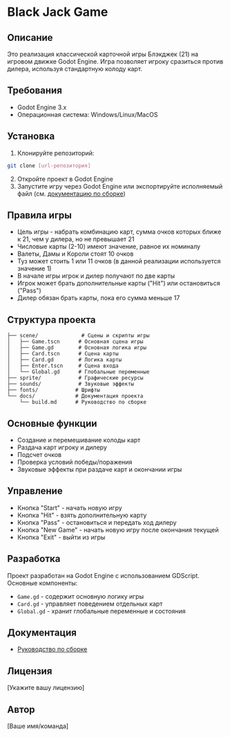 # Black Jack Game

## Описание
Это реализация классической карточной игры Блэкджек (21) на игровом движке Godot Engine. Игра позволяет игроку сразиться против дилера, используя стандартную колоду карт.

## Требования
- Godot Engine 3.x
- Операционная система: Windows/Linux/MacOS

## Установка
1. Клонируйте репозиторий:
```bash
git clone [url-репозитория]
```
2. Откройте проект в Godot Engine
3. Запустите игру через Godot Engine или экспортируйте исполняемый файл (см. [документацию по сборке](docs/build.md))

## Правила игры
- Цель игры - набрать комбинацию карт, сумма очков которых ближе к 21, чем у дилера, но не превышает 21
- Числовые карты (2-10) имеют значение, равное их номиналу
- Валеты, Дамы и Короли стоят 10 очков
- Туз может стоить 1 или 11 очков (в данной реализации используется значение 1)
- В начале игры игрок и дилер получают по две карты
- Игрок может брать дополнительные карты ("Hit") или остановиться ("Pass")
- Дилер обязан брать карты, пока его сумма меньше 17

## Структура проекта
```
├── scene/              # Сцены и скрипты игры
│   ├── Game.tscn      # Основная сцена игры
│   ├── Game.gd        # Основная логика игры
│   ├── Card.tscn      # Сцена карты
│   ├── Card.gd        # Логика карты
│   ├── Enter.tscn     # Сцена входа
│   └── Global.gd      # Глобальные переменные
├── sprite/            # Графические ресурсы
├── sounds/            # Звуковые эффекты
├── fonts/            # Шрифты
└── docs/             # Документация проекта
    └── build.md      # Руководство по сборке
```

## Основные функции
- Создание и перемешивание колоды карт
- Раздача карт игроку и дилеру
- Подсчет очков
- Проверка условий победы/поражения
- Звуковые эффекты при раздаче карт и окончании игры

## Управление
- Кнопка "Start" - начать новую игру
- Кнопка "Hit" - взять дополнительную карту
- Кнопка "Pass" - остановиться и передать ход дилеру
- Кнопка "New Game" - начать новую игру после окончания текущей
- Кнопка "Exit" - выйти из игры

## Разработка
Проект разработан на Godot Engine с использованием GDScript. Основные компоненты:
- `Game.gd` - содержит основную логику игры
- `Card.gd` - управляет поведением отдельных карт
- `Global.gd` - хранит глобальные переменные и состояния

## Документация
- [Руководство по сборке](docs/build.md)

## Лицензия
[Укажите вашу лицензию]

## Автор
[Ваше имя/команда]
